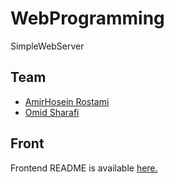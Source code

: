 # WebProgramming
SimpleWebServer
## Team
- [AmirHosein Rostami](https://github.com/AHReccese)
- [Omid Sharafi](https://github.com/Omid-SH)

## Front
Frontend README is available [here.](https://github.com/shrif-web/HW01-WebProgramming/blob/main/Server/front/front.md)
